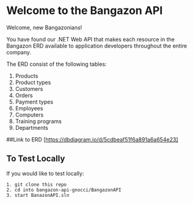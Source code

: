# Welcome to the Bangazon API

Welcome, new Bangazonians!

You have found our .NET Web API that makes each resource in the Bangazon ERD available to application developers throughout the entire company.

The ERD consist of the following tables:

1. Products
2. Product types
3. Customers
4. Orders
5. Payment types
6. Employees
7. Computers
8. Training programs
9. Departments

##Link to ERD
[https://dbdiagram.io/d/5cdbeaf51f6a891a6a654e23]





## To Test Locally
If you would like to test locally:
``````````
1. git clone this repo
2. cd into bangazon-api-gnocci/BangazonAPI
3. start BanazonAPI.sln

``````````



